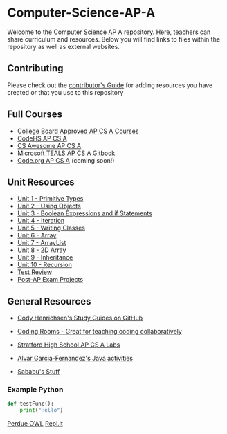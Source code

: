 # Computer-Science-AP-A
Welcome to the Computer Science AP A repository. Here, teachers can share curriculum and resources. Below you will find links to files within the repository as well as external websites. 

## Contributing ##
Please check out the [contributor's Guide](./CONTRIBUTING.md) for adding resources you have created or that you use to this repository

## Full Courses ##
* [College Board Approved AP CS A Courses](https://apcentral.collegeboard.org/courses/ap-computer-science-a/classroom-resources/curricula-pedagogical-support)
* [CodeHS AP CS A](https://codehs.com/course/apcsanitro/overview)
* [CS Awesome AP CS A](https://csawesome.runestone.academy/runestone/books/published/csawesome/index.html)
* [Microsoft TEALS AP CS A Gitbook](https://tealsk12.gitbook.io/apcsa/)
* [Code.org AP CS A](https://code.org/educate/csa) (coming soon!)

## Unit Resources ##
* [Unit 1 - Primitive Types](./Resources/U1%20Primitive%20Types.md)
* [Unit 2 - Using Objects](./Resources/U2%20Using%20Objects.md)
* [Unit 3 - Boolean Expressions and if Statements](./Resources/U3%20Boolean%20Expressions%20and%20if%20Statements.md)
* [Unit 4 - Iteration](./Resources/U4%20Iteration.md)
* [Unit 5 - Writing Classes](./Resources/U5%20Writing%20Classes.md)
* [Unit 6 - Array](./Resources/U6%20Array.md)
* [Unit 7 - ArrayList](./Resources/U7%20ArrayList.md)
* [Unit 8 - 2D Array](./Resources/U8%202D%20Array.md)
* [Unit 9 - Inheritance](./Resources/U9%20Inheritance.md)
* [Unit 10 - Recursion](./Resources/U10%20Recursion.md)
* [Test Review](./Resources/Exam%20Review.md)
* [Post-AP Exam Projects](./Resources/Post-AP%20Exam%20Projects.md)


## General Resources ##
* [Cody Henrichsen's Study Guides on GitHub](https://github.com/CodyHenrichsen-CTEC/Study_Resources/tree/main/Java)

* [Coding Rooms - Great for teaching coding collaboratively](https://codingrooms.com)

* [Stratford High School AP CS A Labs](https://github.com/StratfordHS-APCSA)

* [Alvar Garcia-Fernandez's Java activities](https://github.com/calcpage/AP-Computer-Science-A-with-Java)

* [Sababu's Stuff](http://www.sababusawesomejava.com)
### Example Python
``` Python
def testFunc():
    print("Hello")
```

[Perdue OWL](https://owl.purdue.edu/)
[Repl.it](https://replit.com/)
